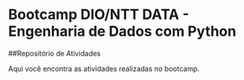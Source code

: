 # Bootcamp DIO/NTT DATA - Engenharia de Dados com Python

##Repositório de Atividades

Aqui você encontra as atividades realizadas no bootcamp.
